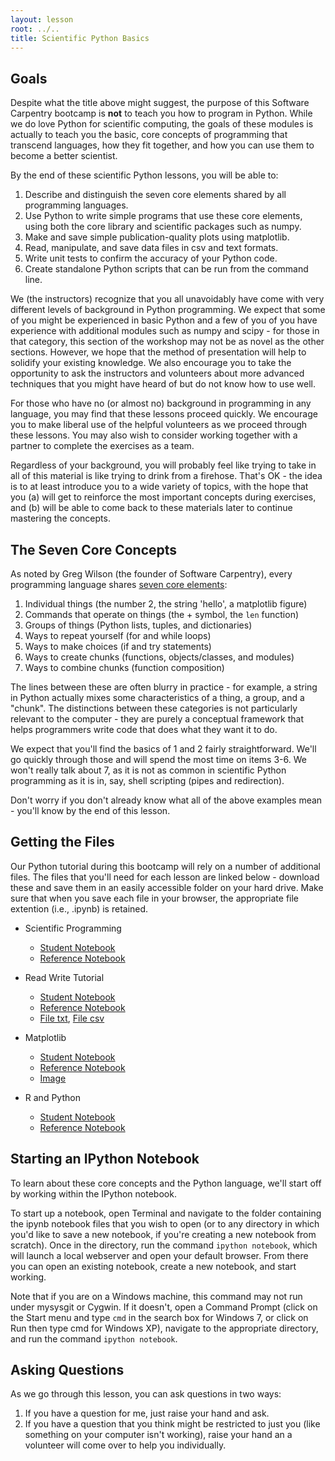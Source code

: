 ```yaml
---
layout: lesson
root: ../..
title: Scientific Python Basics
---
```


Goals
-----

Despite what the title above might suggest, the purpose of this Software 
Carpentry bootcamp is __not__ to teach you how to program in Python. While we 
do love Python for scientific computing, the goals of these modules is actually 
to teach you the basic, core concepts of programming that transcend languages, 
how they fit together, and how you can use them to become a better scientist.

By the end of these scientific Python lessons, you will be able to:

1.	Describe and distinguish the seven core elements shared by all programming 
	languages.
2.	Use Python to write simple programs that use these core elements, using 
	both the core library and scientific packages such as numpy.
3.	Make and save simple publication-quality plots using matplotlib.
4.	Read, manipulate, and save data files in csv and text formats.
5.	Write unit tests to confirm the accuracy of your Python code.
6.	Create standalone Python scripts that can be run from the command line.

We (the instructors) recognize that you all unavoidably have come with very 
different levels of background in Python programming. We expect that some of 
you might be experienced in basic Python and a few of you of you have 
experience with additional modules such as numpy and scipy - for those in that 
category, this section of the workshop may not be as novel as the other 
sections. However, we hope that the method of presentation will help to 
solidify your existing knowledge. We also encourage you to take the opportunity 
to ask the instructors and volunteers about more advanced techniques that you 
might have heard of but do not know how to use well.

For those who have no (or almost no) background in programming in any language, 
you may find that these lessons proceed quickly. We encourage you to make 
liberal use of the helpful volunteers as we proceed through these lessons. You 
may also wish to consider working together with a partner to complete the 
exercises as a team.

Regardless of your background, you will probably feel like trying to take in 
all of this material is like trying to drink from a firehose. That's OK - the 
idea is to at least introduce you to a wide variety of topics, with the hope 
that you (a) will get to reinforce the most important concepts during 
exercises, and (b) will be able to come back to these materials later to 
continue mastering the concepts.

The Seven Core Concepts
-----------------------

As noted by Greg Wilson (the founder of Software Carpentry), every programming 
language shares [seven core elements][1]:

1.	Individual things (the number 2, the string 'hello', a matplotlib figure)
2.	Commands that operate on things (the + symbol, the `len` function)
3.	Groups of things (Python lists, tuples, and dictionaries)
4.	Ways to repeat yourself (for and while loops)
5.	Ways to make choices (if and try statements)
6.	Ways to create chunks (functions, objects/classes, and modules)
7.	Ways to combine chunks (function composition)

The lines between these are often blurry in practice - for example, a string in 
Python actually mixes some characteristics of a thing, a group, and a "chunk". 
The distinctions between these categories is not particularly relevant to the 
computer - they are purely a conceptual framework that helps programmers write 
code that does what they want it to do.

We expect that you'll find the basics of 1 and 2 fairly straightforward. We'll 
go quickly through those and will spend the most time on items 3-6. We won't 
really talk about 7, as it is not as common in scientific Python programming as 
it is in, say, shell scripting (pipes and redirection).

Don't worry if you don't already know what all of the above examples mean - 
you'll know by the end of this lesson.

Getting the Files
-----------------

Our Python tutorial during this bootcamp will rely on a number of additional 
files. The files that you'll need for each lesson are linked below - download 
these and save them in an easily accessible folder on your hard drive. Make 
sure that when you save each file in your browser, the appropriate file 
extention (i.e., .ipynb) is retained.

*   Scientific Programming
    - [Student Notebook](python.ipynb)
    - [Reference Notebook](python-full.ipynb)
   
*   Read Write Tutorial
    - [Student Notebook](readwrite-empty.ipynb)
    - [Reference Notebook](readwrite-full.ipynb)
    - [File txt](sightings_recs_sm.txt), [File csv](sightings_tab_sm.csv)

*   Matplotlib
    - [Student Notebook](matplotlib-empty.ipynb)
    - [Reference Notebook](matplotlib-full.ipynb)
    - [Image](ada.png)

*   R and Python
    - [Student Notebook](python-R.ipynb)
    - [Reference Notebook](python-R-full.ipynb)

Starting an IPython Notebook
----------------------------

To learn about these core concepts and the Python language, we'll start off by 
working within the IPython notebook.

To start up a notebook, open Terminal and navigate to the folder containing the 
ipynb notebook files that you wish to open (or to any directory in which you'd 
like to save a new notebook, if you're creating a new notebook from scratch). 
Once in the directory, run the command `ipython notebook`, which will launch a 
local webserver and open your default browser. From there you can open an 
existing notebook, create a new notebook, and start working.

Note that if you are on a Windows machine, this command may not run under 
mysysgit or Cygwin. If it doesn't, open a Command Prompt (click on the Start 
menu and type `cmd` in the search box for Windows 7, or click on Run then type 
cmd for Windows XP), navigate to the appropriate directory, and run the command 
`ipython notebook`.

Asking Questions
----------------

As we go through this lesson, you can ask questions in two ways:

1.	If you have a question for me, just raise your hand and ask.
2.	If you have a question that you think might be restricted to just you (like 
	something on your computer isn't working), raise your hand an a volunteer 
	will come over to help you individually.


[1]: 
http://software-carpentry.org/2012/08/applying-pedagogical-principles-in-this-course.html
